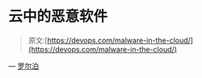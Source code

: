 # 云中的恶意软件

> 原文:[https://devops.com/malware-in-the-cloud/](https://devops.com/malware-in-the-cloud/)

— [罗尔泊](https://devops.com/author/breselman/)